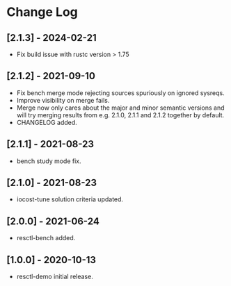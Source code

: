 # Change Log

## [2.1.3] - 2024-02-21
- Fix build issue with rustc version > 1.75

## [2.1.2] - 2021-09-10
- Fix bench merge mode rejecting sources spuriously on ignored sysreqs.
- Improve visibility on merge fails.
- Merge now only cares about the major and minor semantic versions and will
  try merging results from e.g. 2.1.0, 2.1.1 and 2.1.2 together by default.
- CHANGELOG added.

## [2.1.1] - 2021-08-23
- bench study mode fix.

## [2.1.0] - 2021-08-23
- iocost-tune solution criteria updated.

## [2.0.0] - 2021-06-24
- resctl-bench added.

## [1.0.0] - 2020-10-13
- resctl-demo initial release.
